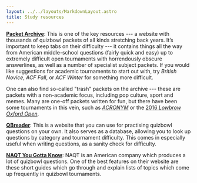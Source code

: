 ```yaml
---
layout: ../../layouts/MarkdownLayout.astro
title: Study resources
---
```


[**Packet Archive**](http://collegiate.quizbowlpackets.com): This is one of the key resources --- a website with thousands of quizbowl packets of all kinds stretching back years. It’s important to keep tabs on their difficulty --- it contains things all the way from American middle-school questions (fairly quick and easy) up to extremely difficult open tournaments with horrendously obscure answerlines, as well as a number of specialist subject packets. If you would like suggestions for academic tournaments to start out with, try _British Novice_, _ACF Fall_, or _ACF Winter_ for something more difficult.

One can also find so-called "trash" packets on the archive --- these are packets with a non-academic focus, including pop culture, sport and memes. Many are one-off packets written for fun, but there have been some tournaments in this vein, such as [_ACRONYM_](https://trash.quizbowlpackets.com/2774/) or the [2016 _Lowbrow Oxford Open_](https://trash.quizbowlpackets.com/1807/).

[**QBreader**](https://www.qbreader.org/): This is a website that you can use for practising quizbowl questions on your own. It also serves as a database, allowing you to look up questions by category and tournament difficulty. This comes in especially useful when writing questions, as a sanity check for difficulty.

[**NAQT You Gotta Know**](https://www.naqt.com/you-gotta-know/): NAQT is an American company which produces a lot of quizbowl questions. One of the best features on their website are these short guides which go through and explain lists of topics which come up frequently in quizbowl tournaments.
